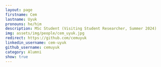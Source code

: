 ```yaml
---
layout: page
firstname: Cem
lastname: Uyuk
pronouns: he/him
description: MSc Student (Visiting Student Researcher, Summer 2024)
img: assets/img/people/cem_uyuk.jpg
redirect: https://github.com/cemuyuk
linkedin_username: cem-uyuk
github_username: cemuyuk
category: Alumni
show: true
---
```

